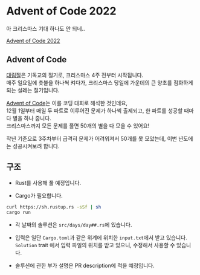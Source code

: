 # Advent of Code 2022

아 크리스마스 기대 하나도 안 되네..

[Advent of Code 2022](https://adventofcode.com)

## Advent of Code

[대림절](https://en.wikipedia.org/wiki/Advent)은 기독교의 절기로, 크리스마스 4주 전부터 시작됩니다.  
매주 일요일에 촛불을 하나씩 켜다가, 크리스마스 당일에 가운데의 큰 양초를 점화하게 되는 설레는 절기입니다.

[Advent of Code](https://adventofcode.com/)는 이를 코딩 대회로 해석한 것인데요,  
12월 1일부터 매일 두 파트로 이루어진 문제가 하나씩 출제되고, 한 파트를 성공할 때마다 별을 하나 줍니다.  
크리스마스까지 모든 문제를 풀면 50개의 별을 다 모을 수 있어요!

작년 기준으로 3주차부터 급격히 문제가 어려워져서 50개를 못 모았는데, 이번 년도에는 성공시켜보려 합니다.

## 구조

- Rust를 사용해 풀 예정입니다.

- Cargo가 필요합니다.

```Bash
curl https://sh.rustup.rs -sSf | sh
cargo run
```

- 각 날짜의 솔루션은 `src/days/day##.rs`에 있습니다.

- 입력은 일단 `Cargo.toml`과 같은 위계에 위치한 `input.txt`에서 받고 있습니다.  
  `Solution` trait 에서 입력 파일의 위치를 받고 있으니, 수정해서 사용할 수 있습니다.

- 솔루션에 관한 부가 설명은 PR description에 적을 예정입니다.

